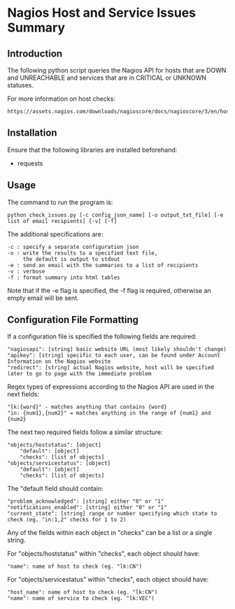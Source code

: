 # Nagios Host and Service Issues Summary

## Introduction
The following python script queries the Nagios API for hosts that are DOWN and UNREACHABLE and services that are in CRITICAL or UNKNOWN statuses. 

For more information on host checks:

    https://assets.nagios.com/downloads/nagioscore/docs/nagioscore/3/en/hostchecks.html

## Installation
Ensure that the following libraries are installed beforehand:
- requests

## Usage
The command to run the program is:

    python check_issues.py [-c config_json_name] [-o output_txt_file] [-e list of email recipients] [-v] [-f]

The additional specifications are:

    -c : specify a separate configuration json
    -o : write the results to a specified text file,
         the default is output to stdout
    -e : send an email with the summaries to a list of recipients
    -v : verbose
    -f : format summary into html tables

Note that if the -e flag is specified, the -f flag is required, otherwise an empty email will be sent.

## Configuration File Formatting
If a configuration file is specified the following fields are required:

    "nagiosapi": [string] basic website URL (most likely shouldn't change)
    "apikey": [string] specific to each user, can be found under Account Information on the Nagios website
    "redirect": [string] actual Nagios website, host will be specified later to go to page with the immediate problem

Regex types of expressions according to the Nagios API are used in the next fields:

    "lk:{word}" - matches anything that contains {word}
    "in: {num1},{num2}" = matches anything in the range of {num1} and {num2}

The next two required fields follow a similar structure:

    "objects/hoststatus": [object]
        "default": [object]
        "checks": [list of objects]
    "objects/servicestatus": [object]
        "default": [object]
        "checks": [list of objects]

The "default field should contain:

    "problem_acknowledged": [string] either "0" or "1"
    "notifications_enabled": [string] either "0" or "1"
    "current_state": [string] range or number specifying which state to check (eg. "in:1,2" checks for 1 to 2)

Any of the fields within each object in "checks" can be a list or a single string.

For "objects/hoststatus" within "checks", each object should have:

    "name": name of host to check (eg. "lk:CN")

For "objects/servicestatus" within "checks", each object should have:

    "host_name": name of host to check (eg. "lk:CN")
    "name": name of service to check (eg. "lk:VEC")